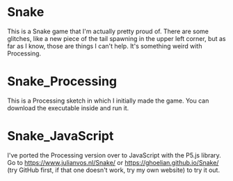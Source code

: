 # Snake
This is a Snake game that I'm actually pretty proud of. There are some glitches, like a new piece of the tail spawning in the upper left corner, but as far as I know, those are things I can't help. It's something weird with Processing.

# Snake_Processing
This is a Processing sketch in which I initially made the game. You can download the executable inside and run it.

# Snake_JavaScript
I've ported the Processing version over to JavaScript with the P5.js library. Go to https://www.julianvos.nl/Snake/ or https://ghoelian.github.io/Snake/ (try GitHub first, if that one doesn't work, try my own website) to try it out.
